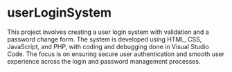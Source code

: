 # userLoginSystem
This project involves creating a user login system with validation and a password change form. The system is developed using HTML, CSS, JavaScript, and PHP, with coding and debugging done in Visual Studio Code. The focus is on ensuring secure user authentication and smooth user experience across the login and password management processes.
